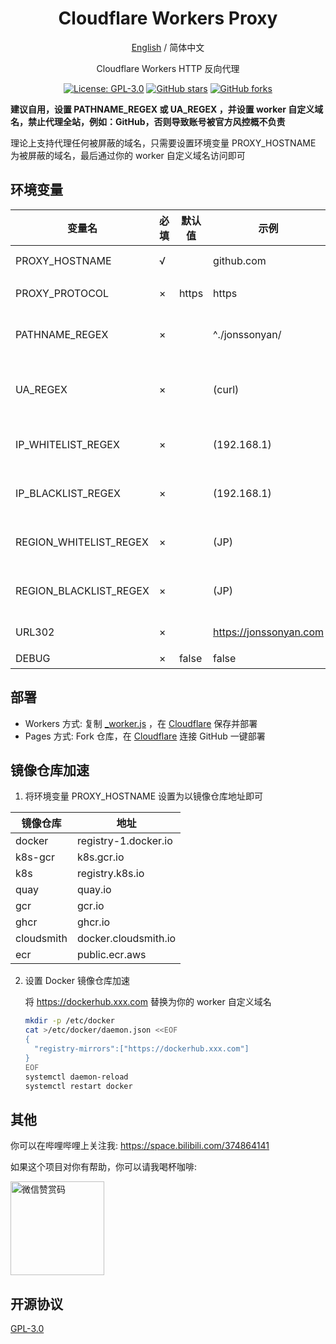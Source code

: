 <div align="center">

<h1 align="center">Cloudflare Workers Proxy</h1>

[English](README_EN.md) / 简体中文

Cloudflare Workers HTTP 反向代理

<p>
<a href="https://www.gnu.org/licenses/gpl-3.0.html"><img src="https://img.shields.io/github/license/jonssonyan/cf-workers-proxy" alt="License: GPL-3.0"></a>
<a href="https://github.com/jonssonyan/cf-workers-proxy/stargazers"><img src="https://img.shields.io/github/stars/jonssonyan/cf-workers-proxy" alt="GitHub stars"></a>
<a href="https://github.com/jonssonyan/cf-workers-proxy/forks"><img src="https://img.shields.io/github/forks/jonssonyan/cf-workers-proxy" alt="GitHub forks"></a>
</p>


</div>

**建议自用，设置 PATHNAME_REGEX 或 UA_REGEX ，并设置 worker 自定义域名，禁止代理全站，例如：GitHub，否则导致账号被官方风控概不负责**

理论上支持代理任何被屏蔽的域名，只需要设置环境变量 PROXY_HOSTNAME 为被屏蔽的域名，最后通过你的 worker 自定义域名访问即可

## 环境变量

| 变量名                    | 必填  | 默认值   | 示例                     | 备注                  |
|------------------------|-----|-------|------------------------|---------------------|
| PROXY_HOSTNAME         | √   |       | github.com             | 代理地址 hostname       |
| PROXY_PROTOCOL         | ×   | https | https                  | 代理地址协议              |
| PATHNAME_REGEX         | ×   |       | ^./jonssonyan/         | 代理地址路径正则表达式         |
| UA_REGEX               | ×   |       | (curl)                 | User-Agent 白名单正则表达式 |
| IP_WHITELIST_REGEX     | ×   |       | (192.168.1)            | IP 白名单正则表达式         |
| IP_BLACKLIST_REGEX     | ×   |       | (192.168.1)            | IP 黑名单正则表达式         |
| REGION_WHITELIST_REGEX | ×   |       | (JP)                   | 地区白名单正则表达式          |
| REGION_BLACKLIST_REGEX | ×   |       | (JP)                   | 地区黑名单正则表达式          |
| URL302                 | ×   |       | https://jonssonyan.com | 302 跳转地址            |
| DEBUG                  | ×   | false | false                  | 开启调试                |

## 部署

- Workers 方式: 复制 [_worker.js](_worker.js) ，在 [Cloudflare](https://www.cloudflare.com) 保存并部署
- Pages 方式: Fork 仓库，在 [Cloudflare](https://www.cloudflare.com) 连接 GitHub 一键部署

## 镜像仓库加速

1. 将环境变量 PROXY_HOSTNAME 设置为以镜像仓库地址即可

| 镜像仓库       | 地址                   |     
|------------|----------------------|
| docker     | registry-1.docker.io |   
| k8s-gcr    | k8s.gcr.io           |   
| k8s        | registry.k8s.io      |    
| quay       | quay.io              |   
| gcr        | gcr.io               |  
| ghcr       | ghcr.io              |   
| cloudsmith | docker.cloudsmith.io |   
| ecr        | public.ecr.aws       |   

2. 设置 Docker 镜像仓库加速

   将 https://dockerhub.xxx.com 替换为你的 worker 自定义域名

   ```bash
   mkdir -p /etc/docker
   cat >/etc/docker/daemon.json <<EOF
   {
     "registry-mirrors":["https://dockerhub.xxx.com"]
   }
   EOF
   systemctl daemon-reload
   systemctl restart docker
   ```

## 其他

你可以在哔哩哔哩上关注我: https://space.bilibili.com/374864141

如果这个项目对你有帮助，你可以请我喝杯咖啡:

<img src="https://github.com/jonssonyan/install-script/assets/46235235/cce90c48-27d3-492c-af3e-468b656bdd06" width="150" alt="微信赞赏码" title="微信赞赏码"/>

## 开源协议

[GPL-3.0](LICENSE)